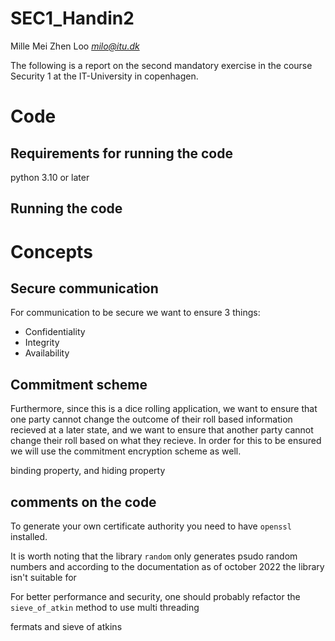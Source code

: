 # SEC1_Handin2

Mille Mei Zhen Loo *milo@itu.dk*

The following is a report on the second mandatory exercise in the course Security 1 at the IT-University in copenhagen.

# Code

## Requirements for running the code
python 3.10 or later

## Running the code


# Concepts

## Secure communication
For communication to be secure we want to ensure 3 things:
- Confidentiality
- Integrity
- Availability


## Commitment scheme
Furthermore, since this is a dice rolling application, we want to ensure that one party cannot change the outcome of their roll based information recieved at a later state, and we want to ensure that another party cannot change their roll based on what they recieve. In order for this to be ensured we will use the commitment encryption scheme as well.

binding property, and hiding property


## comments on the code
To generate your own certificate authority you need to have `openssl` installed.

It is worth noting that the library `random` only generates psudo random numbers and according to the documentation as of october 2022 the library isn't suitable for 

For better performance and security, one should probably refactor the `sieve_of_atkin` method to use multi threading

fermats and sieve of atkins

